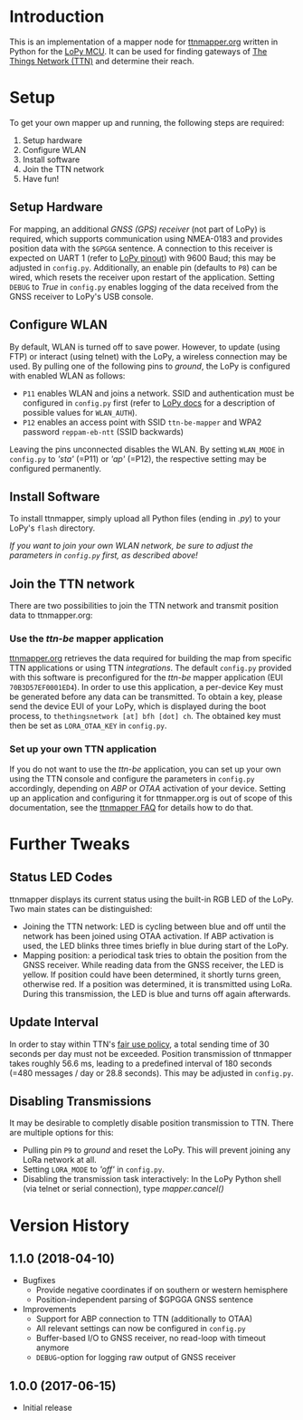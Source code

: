 # Introduction

This is an implementation of a mapper node for [ttnmapper.org](http://ttnmapper.org) written in Python for the [LoPy MCU](https://www.pycom.io/product/lopy). It can be used for finding gateways of [The Things Network (TTN)](https://www.thethingsnetwork.org) and determine their reach.

# Setup

To get your own mapper up and running, the following steps are required:

1. Setup hardware
2. Configure WLAN
3. Install software
4. Join the TTN network
6. Have fun!

## Setup Hardware

For mapping, an additional *GNSS (GPS) receiver* (not part of LoPy) is required, which supports communication using NMEA-0183 and
provides position data with the `$GPGGA` sentence.
A connection to this receiver is expected on UART 1 (refer to [LoPy pinout](https://docs.pycom.io/chapter/datasheets/downloads/lopy-pinout.pdf)) with 9600 Baud; this may be adjusted in `config.py`.
Additionally, an enable pin (defaults to `P8`) can be wired, which resets the receiver upon restart of the application.
Setting  `DEBUG` to *True* in `config.py` enables logging of the data received from the GNSS receiver to LoPy's USB console.

## Configure WLAN

By default, WLAN is turned off to save power. However, to update (using FTP) or interact (using telnet) with the LoPy, a wireless connection may be used. By pulling one of the following pins to *ground*, the LoPy is configured with enabled WLAN as follows:

* `P11` enables WLAN and joins a network. SSID and authentication must be configured in `config.py` first (refer to [LoPy docs](https://docs.pycom.io/chapter/firmwareapi/pycom/network/wlan.html) for a description of possible values for `WLAN_AUTH`).
* `P12` enables an access point with SSID `ttn-be-mapper` and WPA2 password `reppam-eb-ntt` (SSID backwards)

Leaving the pins unconnected disables the WLAN. By setting `WLAN_MODE` in `config.py` to *'sta'* (=P11) or *'ap'* (=P12), the respective setting may be configured permanently.

## Install Software

To install ttnmapper, simply upload all Python files (ending in *.py*) to your LoPy's `flash` directory.

*If you want to join your own WLAN network, be sure to adjust the parameters in `config.py` first, as described above!*

## Join the TTN network

There are two possibilities to join the TTN network and transmit position data to ttnmapper.org:

### Use the *ttn-be* mapper application

[ttnmapper.org](http://ttnmapper.org) retrieves the data required for building the map from specific TTN applications or using TTN *integrations*. The default `config.py` provided with this software is preconfigured for the *ttn-be* mapper application (EUI `70B3D57EF0001ED4`). In order to use this application, a per-device Key must be generated before any data can be transmitted. To obtain a key, please send the device EUI of your LoPy, which is displayed during the boot process, to `thethingsnetwork [at] bfh [dot] ch`. The obtained key must then be set as `LORA_OTAA_KEY` in `config.py`.

### Set up your own TTN application

If you do not want to use the *ttn-be* application, you can set up your own using the TTN console and configure the parameters in `config.py` accordingly, depending on *ABP* or *OTAA* activation of your device. Setting up an application and configuring it for ttnmapper.org is out of scope of this documentation, see the [ttnmapper FAQ](http://ttnmapper.org/faq.php) for details how to do that.

# Further Tweaks

## Status LED Codes

ttnmapper displays its current status using the built-in RGB LED of the LoPy. Two main states can be distinguished:

* Joining the TTN network: LED is cycling between blue and off until the network has been joined using OTAA activation. If ABP activation is used, the LED blinks three times briefly in blue during start of the LoPy.
* Mapping position: a periodical task tries to obtain the position from the GNSS receiver. While reading data from the GNSS receiver, the LED is yellow. If position could have been determined, it shortly turns green, otherwise red. If a position was determined, it is transmitted using LoRa. During this transmission, the LED is blue and turns off again afterwards.

## Update Interval

In order to stay within TTN's [fair use policy](https://www.thethingsnetwork.org/wiki/LoRaWAN/Duty-Cycle), a total sending time of 30 seconds per day must not be exceeded. Position transmission of ttnmapper takes roughly 56.6 ms, leading to a predefined interval of 180 seconds (=480 messages / day or 28.8 seconds). This may be adjusted in `config.py`.

## Disabling Transmissions

It may be desirable to completly disable position transmission to TTN. There are multiple options for this:

* Pulling pin `P9` to *ground* and reset the LoPy. This will prevent joining any LoRa network at all.
* Setting `LORA_MODE` to *'off'* in `config.py`.
* Disabling the transmission task interactively: In the LoPy Python shell (via telnet or serial connection), type *mapper.cancel()*

# Version History

## 1.1.0 (2018-04-10)
* Bugfixes
    * Provide negative coordinates if on southern or western hemisphere
    * Position-independent parsing of $GPGGA GNSS sentence
* Improvements
    * Support for ABP connection to TTN (additionally to OTAA)
    * All relevant settings can now be configured in `config.py`
    * Buffer-based I/O to GNSS receiver, no read-loop with timeout anymore
    * `DEBUG`-option for logging raw output of GNSS receiver

## 1.0.0 (2017-06-15)
* Initial release

